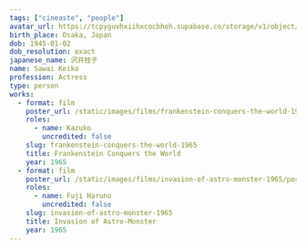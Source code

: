 ```yaml
---
tags: ["cineaste", "people"]
avatar_url: https://tcpyguvhxiihxcocbhoh.supabase.co/storage/v1/object/public/godzilla-cineaste-public/content/people/sawai-keiko/sawai-keiko.jpg
birth_place: Osaka, Japan
dob: 1945-01-02
dob_resolution: exact
japanese_name: 沢井桂子
name: Sawai Keiko
profession: Actress
type: person
works:
  - format: film
    poster_url: /static/images/films/frankenstein-conquers-the-world-1965/posters/poster.jpg
    roles:
      - name: Kazuko
        uncredited: false
    slug: frankenstein-conquers-the-world-1965
    title: Frankenstein Conquers the World
    year: 1965
  - format: film
    poster_url: /static/images/films/invasion-of-astro-monster-1965/posters/poster.jpg
    roles:
      - name: Fuji Haruno
        uncredited: false
    slug: invasion-of-astro-monster-1965
    title: Invasion of Astro-Monster
    year: 1965
---
```

